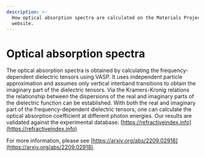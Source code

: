 ```yaml
---
description: >-
  How optical absorption spectra are calculated on the Materials Project (MP)
  website.
---
```


# Optical absorption spectra

The optical absorption spectra is obtained by calculating the frequency-dependent dielectric tensors using VASP. It uses independent particle approximation and assumes only vertical interband transitions to obtain the imaginary part of the dielectric tensors. Via the Kramers-Kronig relations the relationship between the dispersions of the real and imaginary parts of the dielectric function can be established. With both the real and imaginary part of the frequency-dependent dielectric tensors, one can calculate the optical absorption coefficient at different photon energies.   Our results are validated against the experimental database: [https://refractiveindex.info](https://refractiveindex.info)

For more information, please see [https://arxiv.org/abs/2209.02918](https://arxiv.org/abs/2209.02918).
